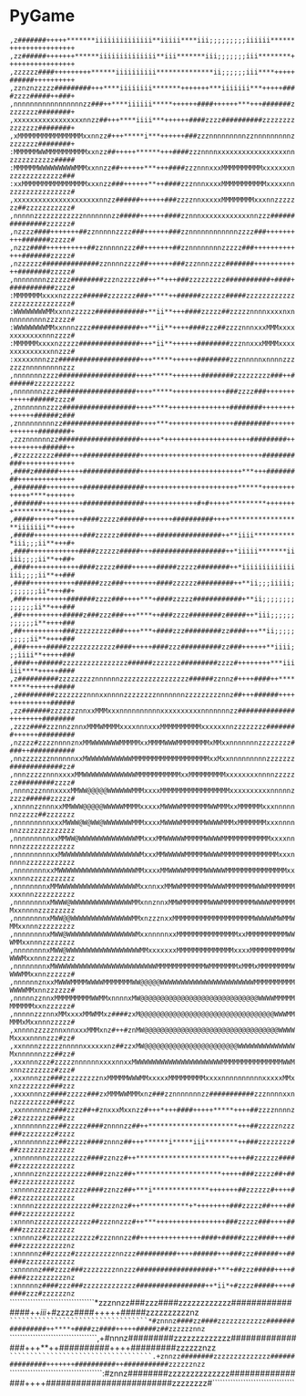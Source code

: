 # PyGame
````````````````````````````````,z#######+++++*******iiiiiiiiiiiiii**iiiii****iii;;;;;;;;;iiiiii******++++++++++++++++````````````````````````````````
````````````````````````````````,zz######+++++++******iiiiiiiiiiiiii**iii*******iii;;;;;;;iii********+++++++++++++++++````````````````````````````````
````````````````````````````````,zzzzzz####+++++++++******iiiiiiiiii**************ii;;;;;;iii****+++++######++++++++++````````````````````````````````
````````````````````````````````,zznznzzzzz#########+++****iiiiiiii*******+++++++***iiiiiii***+++++####zzzz#####++###+````````````````````````````````
````````````````````````````````,nnnnnnnnnnnnnnnnnzz###++****iiiiii*****++++++####++++++***+++#######zzzzzzzz########+````````````````````````````````
````````````````````````````````,xxxxxxxxxxxxxxxxxnnzz##+++****iiii***++++++####zzzz##########zzzzzzzzzzzzzzz########+````````````````````````````````
````````````````````````````````,xMMMMMMMMMMMMMMMMxxnnzz#+++*****i***++++++###zzznnnnnnnnnzznnnnnnnnnzzzzzzzz########+````````````````````````````````
````````````````````````````````:MMMMMMWWMMMMMMMMMMxxnzz##+++++******+++####zzznnnnxxxxxxxxxxxxxxxxxnnzzzzzzzzzzz#####````````````````````````````````
````````````````````````````````:MMMMMMWWWWWWWWWMMMxxnnzz##++++++***+++####zzznnnxxxMMMMMMMMMMxxxxxxxnzzzzzzzzzzzzz###````````````````````````````````
````````````````````````````````:xxMMMMMMMMMMMMMMMMxxxnzz###++++++**++####zzznnnxxxxMMMMMMMMMMMxxxxxnnzzzzzzzzzzzzzzz#````````````````````````````````
````````````````````````````````,xxxxxxxxxxxxxxxxxxxxxnnzz######++++++###zzzznnxxxxxMMMMMMMMxxxnnzzzzzzz##zzzzzzzzzzz#````````````````````````````````
````````````````````````````````,nnnnnzzzzzzzzzzzznnnnnnnzz#####++++++####zznnnxxxxxxxxxxxxnnzzz###############zzzzzz#````````````````````````````````
````````````````````````````````,nzzzz####+++++++##zznnnnnzzzz###++++++###zznnnnnnnnnnnnzzzz###++++++++++#######zzzzz#````````````````````````````````
````````````````````````````````,nzzz####++++++++++##zznnnnnzzz##+++++++##zznnnnnnnnzzzzz###+++++++++++++#######zzzzz#````````````````````````````````
````````````````````````````````,nzzzzzz##############zznnnnzzzz##++++++###zzznnnzzzz#######++++++++++++########zzzzz#````````````````````````````````
````````````````````````````````,nnnnnnnnzzzzzz########zzznzzzzz##++**+++###zzzzzzzzz###########+####+###########zzzz#````````````````````````````````
````````````````````````````````:MMMMMMMxxxxnzzzzz######zzzzzzz###+****++######zzzzzz#####zzzzzzzzzzzzzzzzzzzzzzzzzzz#````````````````````````````````
````````````````````````````````:WWWWWWWWMMxxnnzzzzzz############+**ii**+++####zzzzz##zzzzznnnnxxxxnxnnnnnnnnnnzzzzzz#````````````````````````````````
````````````````````````````````:WWWWWWWWMMxxnnnzzzz############++**ii**++++####zzz##zzzznnnxxxMMMxxxxxxxxxxxxnnnzzzz#````````````````````````````````
````````````````````````````````:MMMMMMxxxxnzzzzz###############+++*ii**++++++########zzznnxxxMMMMxxxxxxxxxxxxxxnnzzz#````````````````````````````````
````````````````````````````````:xxxxxnnnzzz####################+++*****++++++########zzznnnnnxnnnnzzzzzzznnnnnnnnnzzz````````````````````````````````
````````````````````````````````,nnnnnnnzzzz###################++++*****+++++++########zzzzzzzzz###++#######zzzzzzzzzz````````````````````````````````
````````````````````````````````,nnnnnnnzzzz###################++++*****+++++++++++++###zzzz###++++++++++++######zzzz#````````````````````````````````
````````````````````````````````,znnnnnnnzzzz##################++++****+++++++++++++++########++++++++++++++######z###````````````````````````````````
````````````````````````````````,znnnnnnnnnzz###################++++***++++++++++++++++#########+++++++++++++########+````````````````````````````````
````````````````````````````````,zzznnnnnnzz####################+++++*+++++++++++++++++++++#########++++++++++######++````````````````````````````````
````````````````````````````````,#zzzzzzzzz####+++##############++++++++++++++++++++++++++++++###########+++++++++++++````````````````````````````````
````````````````````````````````,####z######++++++##############+++++++++++++++++++++++++***+++#########++++++++++++++````````````````````````````````
````````````````````````````````,########+++++++++###############+++++++++++++++++++++++******+++++++++++++****+++++++````````````````````````````````
````````````````````````````````,#######++++++++++###############+++++++++++++#+#+++++*********++++++++*********++++++````````````````````````````````
````````````````````````````````,#####+++++*++++++####zzzzz######+++++++##########++++******************iiiiiii**+++++````````````````````````````````
````````````````````````````````,#####++++++++++++###zzzzzz#####++++################++**iiii***********iii;;;ii**+++#+````````````````````````````````
````````````````````````````````,####++++++++++++####zzzzzz#####+++##################++*iiiii*******iiiii;;;;ii**++##+````````````````````````````````
````````````````````````````````,####++++++++++++####zzzzz####++++++#####zzzzz########++*iiiiiiiiiiiiiiii;;;;ii**++###````````````````````````````````
````````````````````````````````,####+++++++++++######zzz###++++++++####zzzzzz#########++**ii;;;iiiii;;;;;;;;ii*+++##+````````````````````````````````
````````````````````````````````,###++++++++++#######zzzz###++++***+####zzzzz############+**ii;;;;;;;;;;;;;;ii**+++###````````````````````````````````
````````````````````````````````,##++++++++++#####z###zzz###+++****++###zzzz########z#####++*iii;;;;;;;;;;;;i**++++###````````````````````````````````
````````````````````````````````,##++++++++++###zzzzzzzzz###++++***+####zzz#########zz####+++**ii;;;;;;;;;;ii**++++###````````````````````````````````
````````````````````````````````,###+++++#####zzzzzzzzzzzz####+++++####zzz##########zz###++++++**iiii;;;iiii**+++++###````````````````````````````````
````````````````````````````````,####++######zzzzzzzzzzzzzzzz######zzzzzzz#########zzzz#++++++++***iiiiii****+++++####````````````````````````````````
````````````````````````````````,z##########zzzzzzzzznnnnnnzzzzzzzzzzzzzzzzz######zznnz#++++####++*********++++++#####````````````````````````````````
````````````````````````````````,z#########zzzzzzzznnnxxnnnnzzzzzzzznnnnnnnzzzzzzzzznnz##+++######++++++++++++++######````````````````````````````````
````````````````````````````````,zz#######zzzzzzznnxxMMMxxxnnnnnnnnnnxxxxxxxxxxnnnnnnnzz##############++++++++########````````````````````````````````
````````````````````````````````,zzzz####zzznnzznnxMMMWMMMMxxxxnnnxxxMMMMMMMMMMxxxxxxnnzzzzzzzz########++++++#########````````````````````````````````
````````````````````````````````,nzzzz#zzzznnnnznxMMWWWWWWWMMMMMxxMMMMWWWMMMMMMMMxMMxxnnnnnnnzzzzzzzz####++###########````````````````````````````````
````````````````````````````````,nnzzzzzzznnnnnnxxMWWWWWWWWWWWMMMMMMMMMMMMMMMMMMMxxMxxnnnnnnnnnzzzzzzz#############zz#````````````````````````````````
````````````````````````````````,nnnzzzzznnnxxxxMMWWWWWWWWWWWWWMMMMMMMMMMMxxMMMMMMMMMxxxxxxxxnnnnzzzzzzz#########zzzz#````````````````````````````````
````````````````````````````````,nnnnzzznnnxxxxMMWW@@@@@WWWWWWMMMxxxxMMMMMMMMMMMMMMMMMxxxxxxxxxxnnnnnzzzzz######zzzzz#````````````````````````````````
````````````````````````````````,xnnnnzznnnxxMMWWW@@@@@WWWWWMMMMxxxxxMWWWWMMMMMMMWWMMMxxMMMMMMxxxnnnnnnnzzzzz##zzzzzzz````````````````````````````````
````````````````````````````````,nnnnnnnnnxxxMWWW@W@WW@WWWWWWWMMMxxxxMWWWWMMMMMMWWWWMMMxMMMMMMMxxxnnnnnnzzzzzzzzzzzzzz````````````````````````````````
````````````````````````````````,nnnnnnnnnxxMMWW@WWWWWWWWWWWWWWMMxxxMMWWWWWMMMMMWWWWMMMMMMMMMMMMxxxxnnnnnzzzzzzzzzzzzz````````````````````````````````
````````````````````````````````,nnnnnnnnnxxMWWWWWWWWWWWWWWWWWWWMxxxMMWWWWWMMMMMWWWWMMMMMMMMMMMMMMxxxnnnnnzzzzzzzzzzzz````````````````````````````````
````````````````````````````````,nnnnnnnnxxMWWWWWWWWWWWWWWWWWWWMMxxxxMMWWWWMMMMMWWWWWMMMMMMMMMMMMMMMxxxxnnnzzzzzzzzzzz````````````````````````````````
````````````````````````````````,nnnnnnnnxMMWWWWWWWWWWWWWWWWWWWMxxnnxxMMWWMMMMMMMWWWWMMMMMMMWWWMMMMMMMxxxnnnzzzzzzzzzz````````````````````````````````
````````````````````````````````,nnnnnnnnxMWWW@WWWWWWWWWWWWWWWMMxnnznnxMMWMMMMMMMWWWMMMMMMMMWWWWMMMMMMMxxnnnnzzzzzzzzz````````````````````````````````
````````````````````````````````,nnnnnnnnxMWW@@WWWWWWWWWWWWWWWMMxnzzznxxMMMMMMMMMMMMMMMMMMMMWWWWWMWMMWMMxxnnnzzzzzzzzz````````````````````````````````
````````````````````````````````,nnnnnnnnxMWW@WWWWWWWWWWWWWWWWWMxxnnnnnxxMMMMMMMMMMMMMMMxxMMMMMMMMMMWWWMMxxnnnzzzzzzzz````````````````````````````````
````````````````````````````````,nnnnnnnnxMWW@WWWWWWWWWWWWWWWWWWMMxxxxxxxMMMMMMMMMMMMMMxxxxMMMMMMMMMMWWWWMxxnnnzzzzzzz````````````````````````````````
````````````````````````````````,nnnnnnnnxMWWWWWWWWWWWWWWWWWWWWWWWWWMMMMMMMMMMMMWMMMMMMMxMMMxMMMMMMMMWWWWMMxxnnzzzzzz#````````````````````````````````
````````````````````````````````,nnnnnnznxxMWWWMMMMWWWWMMMMMMMWW@@@@@WWWWWWWWWWWWWWWWWWWWWWWMMMMMMMMMMWWWWMMxnnzzzzzz#````````````````````````````````
````````````````````````````````,nnnnnzznnxMMMMMMMMMWWMMxnnnnxMW@@@@@@@@@@@@@@@@@@@@@@@@@@@@@WWWWMMMMMMMMMMMxxnzzzzzz#````````````````````````````````
````````````````````````````````,nnnnnzzznnxMMxxxxMMWMMxz####zxM@@@@@@@@@@@@@@@@@@@@@@@@@@@@@@@@@WWWMMMMMxMxxnnnzzzzz#````````````````````````````````
````````````````````````````````,xnnnnzzzzznnxnnxxxMMMxnz#++#znMW@@@@@@@@@@@@@@@@@@@@@@@@@@@@@@@@@WWWWMxxxxnnnnzzz#zz#````````````````````````````````
````````````````````````````````,xxnnnnzzzzzznnnnnxxxxxxnz##zzxMW@@@@@@@@@@@@@@@@@@@@@@@WWWWWWWWWWWWWWMxnnnnnnzzz##zz#````````````````````````````````
````````````````````````````````,xxxnnnzzz#zzzzznnnnnnxxxxnnxxMWWWWWWWWWWWWWWWWWWWWWMMMMMMMMMMMMMMMWWMxnnzzzzzzzz#zzz#````````````````````````````````
````````````````````````````````,xxxnnnzzz###zzzzzzzzznxMMMMMWWWMMxxxxxMMMMMMMMMxxxxnnnnnnnnnnxxxxxMMxxnzzzzzzzz###zzz````````````````````````````````
````````````````````````````````,xxxxnnnzz####zzzzz###zxMMMWWMMMxnz###zznnnnnnnzz###########zzznnnnxxnnzzzzzzzzz###zzz````````````````````````````````
````````````````````````````````,xxnnnnnnzz###zzzz##+#znxxxMxxnzz#+++*+++####+++++*****++++##zzzznnnnzz#zzzzzzzz###zzz````````````````````````````````
````````````````````````````````,xnnnnnnnzzz##zzzzz####znnnnzz##++**********************+++##zzzzznzzz###zzzzzzzz#zzzz````````````````````````````````
````````````````````````````````,xnnnnnnnzzz##zzzzz####znnnz##+++******i*****iii********++###zzzzzzzz###zzzzzzzzzzzzzz````````````````````````````````
````````````````````````````````,xnnnnnnnzzzzzzzzzz####zznzz#++***********************++++##zzzzzz######zzzzzzzzzzzzzz````````````````````````````````
````````````````````````````````,xnnnnzznzzzzzzzzzz####zznzz##+*********************+++++###zzzzz##+####zzzzzzzzzzzzzz````````````````````````````````
````````````````````````````````:xnnnnzzzzzzzzzzzzz####zznzz##+***i**************+++++++##zzzzzz#++++###zzzzzzzzzzzzzz````````````````````````````````
````````````````````````````````:xnnnnzzzzzzzzzzzzzz##zzzznzz#++************+*++++++++###zzzzz##++++#####zzzzzzzzzzzzz````````````````````````````````
````````````````````````````````:xnnnnzzzzzzzzzzzzzz##zzznnzzz#++***+++++++++++++++++###zzzzz###++++#####zzzzzzzzzzzzz````````````````````````````````
````````````````````````````````:xnnnnzz#zzzzzzzzzzzz#zzznnnzz##+++++++++++++++####+#####zzzz####+++#####zzzzzzzzzzznz````````````````````````````````
````````````````````````````````:xnnnnnz##zzzzz#zzzzzzzzzznnzzz##########++++######+++###zzz######++######zzzzzzzzzzzz````````````````````````````````
````````````````````````````````:xnnnnnz###zzzz###zzzzzzzznnzzz###################+***+##zzz#####++++#####zzzzzzzzzznz````````````````````````````````
````````````````````````````````:xnnnnnz####zzz###zzzzzzzzzzzzz#################++*ii*+#zzzz#####++++#####zzz#zzzzzznz````````````````````````````````
`````````````````````````````````*zzznnzz###zzz####zzzzzzzzzzzz################++*iii*+#zzzz####+++++#####zzzzzzzzzznz````````````````````````````````
``````````````````````````````````*#znnnz####zz####zzzzzzzzzzzz################++****+####zz####+++++#####z##zzzzzznnz````````````````````````````````
``````````````````````````````````,+#nnnz#########zzzzzzzzzzzzz################+++**++##########++++#########zzzzzznzz````````````````````````````````
```````````````````````````````````.+znnzz########zzzzzzzzzzzzzz###############+++++++##########++###########zzzzzznzz````````````````````````````````
````````````````````````````````````:#znnz########zzzzzzzzzzzzzz################++++#########################zzzzzzzz#````````````````````````````````
